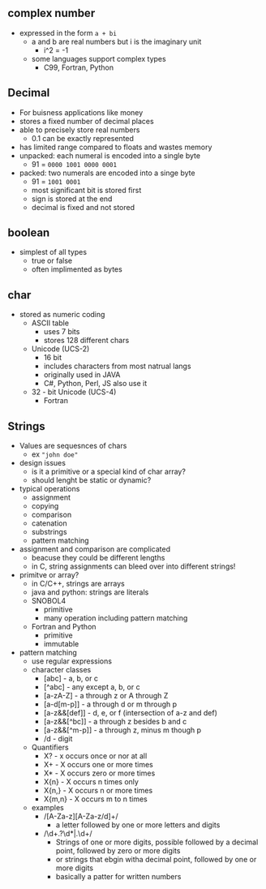 ## complex number
- expressed in the form `a + bi`
    - a and b are real numbers but i is the imaginary unit
        - i^2 = -1
    - some languages support complex types 
        - C99, Fortran, Python

## Decimal
- For buisness applications like money 
- stores a fixed number of decimal places 
- able to precisely store real numbers 
    - 0.1 can be exactly represented
- has limited range compared to floats and wastes memory 
- unpacked: each numeral is encoded into a single byte 
    - 91 = `0000 1001 0000 0001`
- packed: two numerals are encoded into a singe byte 
    - 91 = `1001 0001`
    - most significant bit is stored first 
    - sign is stored at the end 
    - decimal is fixed and not stored 

## boolean 
- simplest of all types 
    - true or false 
    - often implimented as bytes 

## char 
- stored as numeric coding 
    - ASCII table
        - uses 7 bits
        - stores 128 different chars
    - Unicode (UCS-2)
        - 16 bit
        - includes characters from most natrual langs
        - originally used in JAVA
        - C#, Python, Perl, JS also use it
    - 32 - bit Unicode (UCS-4)
        - Fortran

## Strings
- Values are sequesnces of chars 
    - ex `"john doe"`
- design issues 
    - is it a primitive or a special kind of char array?
    - should lenght be static or dynamic?
- typical operations 
    - assignment 
    - copying
    - comparison
    - catenation
    - substrings
    - pattern matching
- assignment and comparison are complicated 
    - beacuse they could be different lengths
    - in C, string assignments can bleed over into different strings!
- primitve or array?
    - in C/C++, strings are arrays
    - java and python: strings are literals
    - SNOBOL4
        - primitive 
        - many operation including pattern matching 
    - Fortran and Python
        - primitive 
        - immutable 
- pattern matching
    - use regular expressions 
    - character classes
        - [abc] - a, b, or c
        - [^abc] - any except a, b, or c
        - [a-zA-Z] - a through z or A through Z
        - [a-d[m-p]] - a through d or m through p
        - [a-z&&[def]] - d, e, or f (intersection of a-z and def)
        - [a-z&&[^bc]] - a through z besides b and c
        - [a-z&&[^m-p]] - a through z, minus m though p
        - /d - digit
    - Quantifiers 
        - X? - x occurs once or nor at all
        - X+ - X occurs one or more times
        - X* - X occurs zero or more times 
        - X{n} - X occurs n times only
        - X{n,} - X occurs n or more times
        - X{m,n} - X occurs m to n times 
    - examples 
        - /[A-Za-z][A-Za-z/d]+/
            - a letter followed by one or more letters and digits
        - /\d+\.?\d*|\.\d+/
            - Strings of one or more digits, possible followed by a decimal point, followed by zero or more digits
            - or strings that ebgin witha  decimal point, followed by one or more digits
            - basically a patter for written numbers
